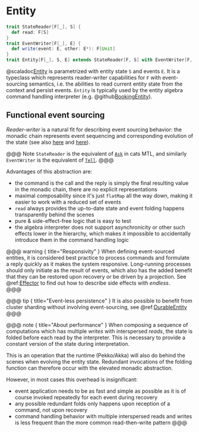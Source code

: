 # Entity

```scala
trait StateReader[F[_], S] {
  def read: F[S]
}
trait EventWriter[F[_], E] {
  def write(event: E, other: E*): F[Unit]
}
trait Entity[F[_], S, E] extends StateReader[F, S] with EventWriter[F, E]
```

@scaladoc[Entity](endless.core.entity.Entity) is parametrized with entity state `S` and events `E`. It is a typeclass which represents reader-writer capabilities for `F` with event-sourcing semantics, i.e. the abilities to read current entity state from the context and persist events. `Entity` is typically used by the entity algebra command handling interpreter (e.g. @github[BookingEntity](/example/src/main/scala/endless/example/logic/BookingEntity.scala)). 

## Functional event sourcing
*Reader-writer* is a natural fit for describing event sourcing behavior: the monadic chain represents event sequencing and corresponding evolution of the state (see also [here](https://pavkin.ru/aecor-part-2/) and [here](https://www.youtube.com/watch?v=kDkRRkkVlxQ)).

@@@ Note
`StateReader` is the equivalent of [`Ask`](https://typelevel.org/cats-mtl/mtl-classes/ask.html) in cats MTL, and similarly  `EventWriter` is the equivalent of [`Tell`](https://typelevel.org/cats-mtl/mtl-classes/tell.html).
@@@

Advantages of this abstraction are:

- the command is the call and the reply is simply the final resulting value in the monadic chain, there are no explicit representations
- maximal composability since it's just `flatMap` all the way down, making it easier to work with a reduced set of events
- `read` always provides the up-to-date state and event folding happens transparently behind the scenes
- pure & side-effect-free logic that is easy to test
- the algebra interpreter does not support asynchronicity or other such effects lower in the hierarchy, which makes it impossible to accidentally introduce them in the command handling logic

@@@ warning { title="Responsivity" }
When defining event-sourced entities, it is considered best practice to process commands and formulate a reply quickly as it makes the system responsive. Long-running processes should only initiate as the result of events, which also has the added benefit that they can be restored upon recovery or be driven by a projection. See @ref:[Effector](effector.md) to find out how to describe side effects with *endless*.  
@@@

@@@ tip { title="Event-less persistence" }
It is also possible to benefit from cluster sharding without involving event-sourcing, see @ref:[DurableEntity](durable-entity.md)
@@@

@@@ note { title="About performance" }
When composing a sequence of computations which has multiple *writes* with interspersed *reads*, the state is folded before each read by the interpreter. This is necessary to provide a constant version of the state during interpretation.

This is an operation that the runtime (Pekko/Akka) will also do behind the scenes when evolving the entity state. Redundant invocations of the folding function can therefore occur with the elevated monadic abstraction. 

However, in most cases this overhead is insignificant:

- event application needs to be as fast and simple as possible as it is of course invoked repeatedly for each event during recovery
- any possible redundant folds only happens upon reception of a command, not upon recovery
- command handling behavior with multiple interspersed reads and writes is less frequent than the more common read-then-write pattern
@@@
